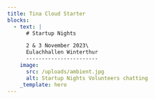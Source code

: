 ```yaml
---
title: Tina Cloud Starter
blocks:
  - text: |
      # Startup Nights

      2 & 3 November 2023\
      Eulachhallen Winterthur
      -----------------------
    image:
      src: /uploads/ambient.jpg
      alt: Startup Nights Volunteers chatting
    _template: hero
---
```





